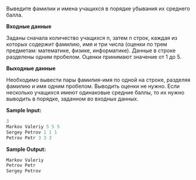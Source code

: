 Выведите фамилии и имена учащихся в порядке убывания их среднего балла.

**Входные данные**

Заданы сначала количество учащихся n, затем n строк, каждая из которых содержит фамилию, имя и три числа (оценки по трем предметам: математике, физике, информатике). Данные в строке разделены одним пробелом. Оценки принимают значение от 1 до 5.

**Выходные данные**

Необходимо вывести пары фамилия-имя по одной на строке, разделяя фамилию и имя одним пробелом. Выводить оценки не нужно. Если несколько учащихся имеют одинаковые средние баллы, то их нужно выводить в порядке, заданном во входных данных.

**Sample Input:**

```cpp
3
Markov Valeriy 5 5 5
Sergey Petrov 1 1 1
Petrov Petr 3 3 3
```


**Sample Output:**

```cpp
Markov Valeriy
Petrov Petr
Sergey Petrov
```


